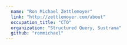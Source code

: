 ```yaml
---
  name: "Ron Michael Zettlemoyer"
  link: "http://zettlemoyer.com/about"
  occupation_title: "CTO"
  organization: "Structured Query, Sustrana"
  github: "ronmichael"
---
```

